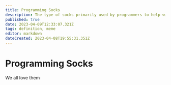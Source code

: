 ```yaml
---
title: Programming Socks
description: The type of socks primarily used by programmers to help with efficiency
published: true
date: 2023-04-09T12:33:07.321Z
tags: definition, meme
editor: markdown
dateCreated: 2023-04-08T19:55:31.351Z
---
```


# Programming Socks

We all love them
